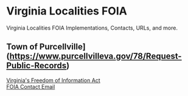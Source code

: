 # Virginia Localities FOIA  

Virginia Localities FOIA Implementations, Contacts, URLs, and more.  


## Town of Purcellville](https://www.purcellvilleva.gov/78/Request-Public-Records)  
[Virginia's Freedom of Information Act](https://www.purcellvilleva.gov/78/Request-Public-Records)  
[FOIA Contact Email](dhays@purcellvilleva.gov)  
